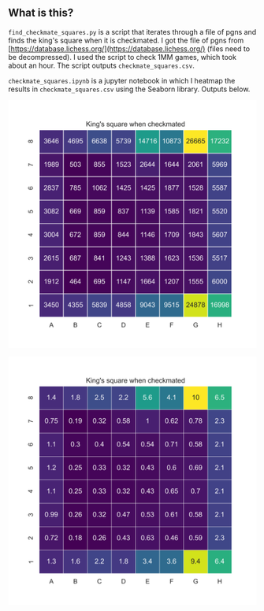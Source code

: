 ## What is this?

`find_checkmate_squares.py` is a script that iterates through a file of pgns and finds the king's square when it is checkmated. I got the file of pgns from [https://database.lichess.org/](https://database.lichess.org/) (files need to be decompressed). I used the script to check 1MM games, which took about an hour. The script outputs `checkmate_squares.csv`.

`checkmate_squares.ipynb` is a jupyter notebook in which I heatmap the results in `checkmate_squares.csv` using the Seaborn library. Outputs below.

![checkmate_counts.png](checkmate_counts.png)

![checkmate_rates.png](checkmate_rates.png)